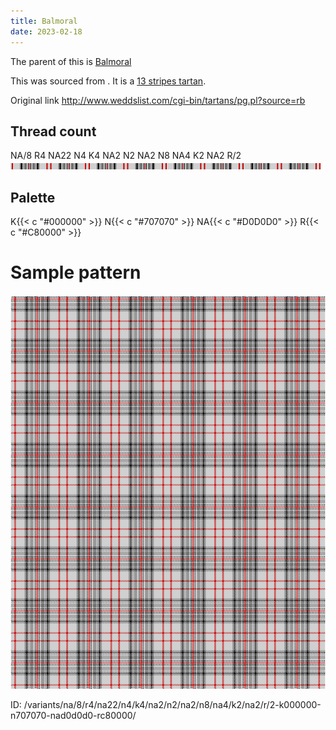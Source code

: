 ```yaml
---
title: Balmoral
date: 2023-02-18
---
```

The parent of this is [Balmoral](/tartans/na/8/r4/na22/n4/k4/na2/n2/na2/n8/na4/k2/na2/r/2/)


This was sourced from <no value>.  It is a [13 stripes tartan](/stripes/stripes13/).

Original link http://www.weddslist.com/cgi-bin/tartans/pg.pl?source=rb

## Thread count
NA/8 R4 NA22 N4 K4 NA2 N2 NA2 N8 NA4 K2 NA2 R/2
![Sett](sett.png)

## Palette
K{{< c "#000000" >}} N{{< c "#707070" >}} NA{{< c "#D0D0D0" >}} R{{< c "#C80000" >}}

# Sample pattern

![Tartan detail](tartan.png "NA/8 R4 NA22 N4 K4 NA2 N2 NA2 N8 NA4 K2 NA2 R/2 tartan")

ID: /variants/na/8/r4/na22/n4/k4/na2/n2/na2/n8/na4/k2/na2/r/2-k000000-n707070-nad0d0d0-rc80000/